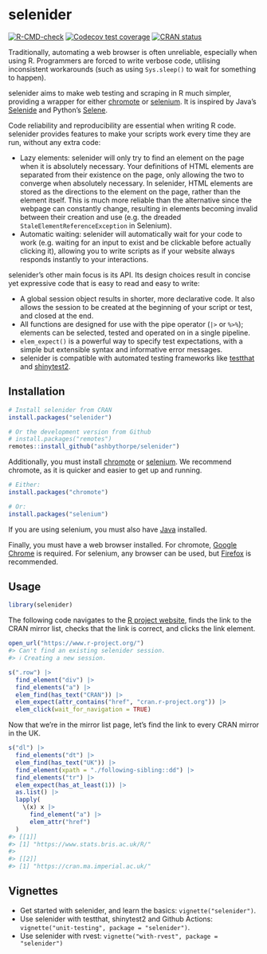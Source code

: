 
<!-- README.md is generated from README.Rmd. Please edit that file -->

# selenider

<!-- badges: start -->

[![R-CMD-check](https://github.com/ashbythorpe/selenider/actions/workflows/R-CMD-check.yaml/badge.svg)](https://github.com/ashbythorpe/selenider/actions/workflows/R-CMD-check.yaml)
[![Codecov test
coverage](https://codecov.io/gh/ashbythorpe/selenider/graph/badge.svg)](https://app.codecov.io/gh/ashbythorpe/selenider)
[![CRAN
status](https://www.r-pkg.org/badges/version/selenider)](https://CRAN.R-project.org/package=selenider)
<!-- badges: end -->

Traditionally, automating a web browser is often unreliable, especially
when using R. Programmers are forced to write verbose code, utilising
inconsistent workarounds (such as using `Sys.sleep()` to wait for
something to happen).

selenider aims to make web testing and scraping in R much simpler,
providing a wrapper for either
[chromote](https://rstudio.github.io/chromote/) or
[selenium](https://ashbythorpe.github.io/selenium-r/). It is inspired by
Java’s [Selenide](https://selenide.org/) and Python’s
[Selene](https://yashaka.github.io/selene/).

Code reliability and reproducibility are essential when writing R code.
selenider provides features to make your scripts work every time they
are run, without any extra code:

-   Lazy elements: selenider will only try to find an element on the
    page when it is absolutely necessary. Your definitions of HTML
    elements are separated from their existence on the page, only
    allowing the two to converge when absolutely necessary. In
    selenider, HTML elements are stored as the directions to the element
    on the page, rather than the element itself. This is much more
    reliable than the alternative since the webpage can constantly
    change, resulting in elements becoming invalid between their
    creation and use (e.g. the dreaded `StaleElementReferenceException`
    in Selenium).
-   Automatic waiting: selenider will automatically wait for your code
    to work (e.g. waiting for an input to exist and be clickable before
    actually clicking it), allowing you to write scripts as if your
    website always responds instantly to your interactions.

selenider’s other main focus is its API. Its design choices result in
concise yet expressive code that is easy to read and easy to write:

-   A global session object results in shorter, more declarative code.
    It also allows the session to be created at the beginning of your
    script or test, and closed at the end.
-   All functions are designed for use with the pipe operator (`|>` or
    `%>%`); elements can be selected, tested and operated on in a single
    pipeline.
-   `elem_expect()` is a powerful way to specify test expectations, with
    a simple but extensible syntax and informative error messages.
-   selenider is compatible with automated testing frameworks like
    [testthat](https://testthat.r-lib.org) and
    [shinytest2](https://rstudio.github.io/shinytest2/).

## Installation

``` r
# Install selenider from CRAN
install.packages("selenider")

# Or the development version from Github
# install.packages("remotes")
remotes::install_github("ashbythorpe/selenider")
```

Additionally, you must install
[chromote](https://rstudio.github.io/chromote/) or
[selenium](https://ashbythorpe.github.io/selenium-r/). We recommend
chromote, as it is quicker and easier to get up and running.

``` r
# Either:
install.packages("chromote")

# Or:
install.packages("selenium")
```

If you are using selenium, you must also have
[Java](https://www.oracle.com/java/technologies/downloads/) installed.

Finally, you must have a web browser installed. For chromote, [Google
Chrome](https://www.google.com/chrome/) is required. For selenium, any
browser can be used, but [Firefox](https://www.mozilla.org/firefox/new/)
is recommended.

## Usage

``` r
library(selenider)
```

The following code navigates to the [R project
website](https://www.r-project.org/), finds the link to the CRAN mirror
list, checks that the link is correct, and clicks the link element.

``` r
open_url("https://www.r-project.org/")
#> Can't find an existing selenider session.
#> ℹ Creating a new session.

s(".row") |>
  find_element("div") |>
  find_elements("a") |>
  elem_find(has_text("CRAN")) |>
  elem_expect(attr_contains("href", "cran.r-project.org")) |>
  elem_click(wait_for_navigation = TRUE)
```

Now that we’re in the mirror list page, let’s find the link to every
CRAN mirror in the UK.

``` r
s("dl") |>
  find_elements("dt") |>
  elem_find(has_text("UK")) |>
  find_element(xpath = "./following-sibling::dd") |>
  find_elements("tr") |>
  elem_expect(has_at_least(1)) |>
  as.list() |>
  lapply(
    \(x) x |>
      find_element("a") |>
      elem_attr("href")
  )
#> [[1]]
#> [1] "https://www.stats.bris.ac.uk/R/"
#> 
#> [[2]]
#> [1] "https://cran.ma.imperial.ac.uk/"
```

## Vignettes

-   Get started with selenider, and learn the basics:
    `vignette("selenider")`.
-   Use selenider with testthat, shinytest2 and Github Actions:
    `vignette("unit-testing", package = "selenider")`.
-   Use selenider with rvest:
    `vignette("with-rvest", package = "selenider")`

